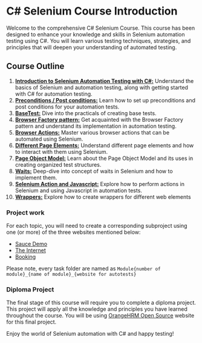 ﻿# C# Selenium Course Introduction

Welcome to the comprehensive C# Selenium Course. This course has been designed to enhance your knowledge and skills in Selenium automation testing using C#. You will learn various testing techniques, strategies, and principles that will deepen your understanding of automated testing.

## Course Outline

1. [**Introduction to Selenium Automation Testing with C#:**](./Module1_First_Selenium_Test_Sauce_Demo) Understand the basics of Selenium and automation testing, along with getting started with C# for automation testing.
2. [**Preconditions / Post conditions:**](./Module2_Post_Pre_Conditions_Sauce_Demo) Learn how to set up preconditions and post conditions for your automation tests.
3. [**BaseTest:**](./Module3_BaseTest_Sauce_Demo) Dive into the practicals of creating base tests.
4. [**Browser Factory pattern:**](./Module4_Browser_Factory_Sauce_Demo) Get acquainted with the Browser Factory pattern and understand its implementation in automation testing.
5. [**Browser Actions:**](./Module5_BrowserActions_The_Internet) Master various browser actions that can be automated using Selenium.
6. [**Different Page Elements:**](./Module6_Different_Page_Elements_The_Internet) Understand different page elements and how to interact with them using Selenium.
7. [**Page Object Model:**](./Module7_POM_The_Internet) Learn about the Page Object Model and its uses in creating organized test structures.
8. [**Waits:**](./Module8_Waits_Booking) Deep-dive into concept of waits in Selenium and how to implement them.
9. [**Selenium Action and Javascript:**](./Module9_Actions_And_Javasript_Booking) Explore how to perform actions in Selenium and using Javascript in automation tests.
10. [**Wrappers:**](./Module10_Wrappers_Booking) Explore how to create wrappers for different web elements

### Project work

For each topic, you will need to create a corresponding subproject using one (or more) of the three websites mentioned below:

- [Sauce Demo](https://www.saucedemo.com/)
- [The Internet](http://the-internet.herokuapp.com/)
- [Booking](https://booking.com/)

Please note, every task folder are named as `Module{number of module}_{name of module}_{website for autotests}`

### Diploma Project

The final stage of this course will require you to complete a diploma project. This project will apply all the knowledge and principles you have learned throughout the course. You will be using [OrangeHRM Open Source](https://opensource-demo.orangehrmlive.com/) website for this final project.

Enjoy the world of Selenium automation with C# and happy testing!
